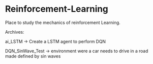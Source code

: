 # Reinforcement-Learning

Place to study the mechanics of reinforcement Learning.

Archives:


ai_LSTM -> Create a LSTM agent to perform DQN 

DQN_SinWave_Test -> environment were a car needs to drive in a road made defined by sin waves

